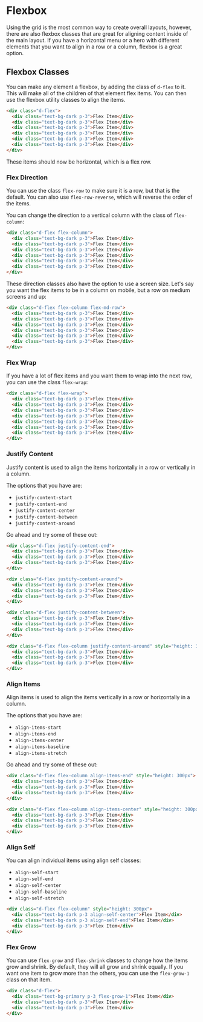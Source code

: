 # Flexbox

Using the grid is the most common way to create overall layouts, however, there are also flexbox classes that are great for aligning content inside of the main layout. If you have a horizontal menu or a hero with different elements that you want to align in a row or a column, flexbox is a great option.

## Flexbox Classes

You can make any element a flexbox, by adding the class of `d-flex` to it. This will make all of the children of that element flex items. You can then use the flexbox utility classes to align the items.

```html
<div class="d-flex">
  <div class="text-bg-dark p-3">Flex Item</div>
  <div class="text-bg-dark p-3">Flex Item</div>
  <div class="text-bg-dark p-3">Flex Item</div>
  <div class="text-bg-dark p-3">Flex Item</div>
  <div class="text-bg-dark p-3">Flex Item</div>
  <div class="text-bg-dark p-3">Flex Item</div>
</div>
```

These items should now be horizontal, which is a flex row.

### Flex Direction

You can use the class `flex-row` to make sure it is a row, but that is the default. You can also use `flex-row-reverse`, which will reverse the order of the items.

You can change the direction to a vertical column with the class of `flex-column`:

```html
<div class="d-flex flex-column">
  <div class="text-bg-dark p-3">Flex Item</div>
  <div class="text-bg-dark p-3">Flex Item</div>
  <div class="text-bg-dark p-3">Flex Item</div>
  <div class="text-bg-dark p-3">Flex Item</div>
  <div class="text-bg-dark p-3">Flex Item</div>
  <div class="text-bg-dark p-3">Flex Item</div>
</div>
```

These direction classes also have the option to use a screen size. Let's say you want the flex items to be in a column on mobile, but a row on medium screens and up:

```html
<div class="d-flex flex-column flex-md-row">
  <div class="text-bg-dark p-3">Flex Item</div>
  <div class="text-bg-dark p-3">Flex Item</div>
  <div class="text-bg-dark p-3">Flex Item</div>
  <div class="text-bg-dark p-3">Flex Item</div>
  <div class="text-bg-dark p-3">Flex Item</div>
  <div class="text-bg-dark p-3">Flex Item</div>
</div>
```

### Flex Wrap

If you have a lot of flex items and you want them to wrap into the next row, you can use the class `flex-wrap`:

```html
<div class="d-flex flex-wrap">
  <div class="text-bg-dark p-3">Flex Item</div>
  <div class="text-bg-dark p-3">Flex Item</div>
  <div class="text-bg-dark p-3">Flex Item</div>
  <div class="text-bg-dark p-3">Flex Item</div>
  <div class="text-bg-dark p-3">Flex Item</div>
  <div class="text-bg-dark p-3">Flex Item</div>
  <div class="text-bg-dark p-3">Flex Item</div>
</div>
```

### Justify Content

Justify content is used to align the items horizontally in a row or vertically in a column.

The options that you have are:

- `justify-content-start`
- `justify-content-end`
- `justify-content-center`
- `justify-content-between`
- `justify-content-around`

Go ahead and try some of these out:

```html
<div class="d-flex justify-content-end">
  <div class="text-bg-dark p-3">Flex Item</div>
  <div class="text-bg-dark p-3">Flex Item</div>
  <div class="text-bg-dark p-3">Flex Item</div>
</div>

<div class="d-flex justify-content-around">
  <div class="text-bg-dark p-3">Flex Item</div>
  <div class="text-bg-dark p-3">Flex Item</div>
  <div class="text-bg-dark p-3">Flex Item</div>
</div>

<div class="d-flex justify-content-between">
  <div class="text-bg-dark p-3">Flex Item</div>
  <div class="text-bg-dark p-3">Flex Item</div>
  <div class="text-bg-dark p-3">Flex Item</div>
</div>

<div class="d-flex flex-column justify-content-around" style="height: 300px">
  <div class="text-bg-dark p-3">Flex Item</div>
  <div class="text-bg-dark p-3">Flex Item</div>
  <div class="text-bg-dark p-3">Flex Item</div>
</div>
```

### Align Items

Align items is used to align the items vertically in a row or horizontally in a column.

The options that you have are:

- `align-items-start`
- `align-items-end`
- `align-items-center`
- `align-items-baseline`
- `align-items-stretch`

Go ahead and try some of these out:

```html
<div class="d-flex flex-column align-items-end" style="height: 300px">
  <div class="text-bg-dark p-3">Flex Item</div>
  <div class="text-bg-dark p-3">Flex Item</div>
  <div class="text-bg-dark p-3">Flex Item</div>
</div>

<div class="d-flex flex-column align-items-center" style="height: 300px">
  <div class="text-bg-dark p-3">Flex Item</div>
  <div class="text-bg-dark p-3">Flex Item</div>
  <div class="text-bg-dark p-3">Flex Item</div>
</div>
```

### Align Self

You can align individual items using align self classes:

- `align-self-start`
- `align-self-end`
- `align-self-center`
- `align-self-baseline`
- `align-self-stretch`

```html
<div class="d-flex flex-column" style="height: 300px">
  <div class="text-bg-dark p-3 align-self-center">Flex Item</div>
  <div class="text-bg-dark p-3 align-self-end">Flex Item</div>
  <div class="text-bg-dark p-3">Flex Item</div>
</div>
```

### Flex Grow

You can use `flex-grow` and `flex-shrink` classes to change how the items grow and shrink. By default, they will all grow and shrink equally. If you want one item to grow more than the others, you can use the `flex-grow-1` class on that item.

```html
<div class="d-flex">
  <div class="text-bg-primary p-3 flex-grow-1">Flex Item</div>
  <div class="text-bg-dark p-3">Flex Item</div>
  <div class="text-bg-dark p-3">Flex Item</div>
</div>
```
